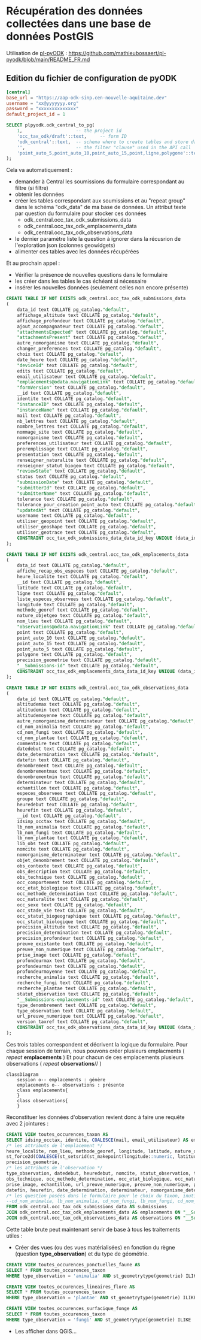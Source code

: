 # Récupération des données collectées dans une base de données PostGIS

Utilisation de [pl-pyODK](https://github.com/mathieubossaert/pl-pyodk) : https://github.com/mathieubossaert/pl-pyodk/blob/main/README_FR.md

## Edition du fichier de configuration de pyODK

```toml
[central]
base_url = "https://aap-odk-sinp.cen-nouvelle-aquitaine.dev"
username = "xx@yyyyyyy.org"
password = "xxxxxxxxxxxxxx"
default_project_id = 1
```

```sql
SELECT plpyodk.odk_central_to_pg(
	1,                    -- the project id
	'occ_tax_odk/draft'::text,     -- form ID
	'odk_central'::text,  -- schema where to create tables and store data
	'',                   -- the filter "clause" used in the API call
	'point_auto_5,point_auto_10,point_auto_15,point,ligne,polygone'::text -- json (geo)columns to ignore
);
```
Cela va automatiquement :

 * demander à Central les soumissions du formulaire correspondant au filtre (si filtre)
 * obtenir les données
 * créer les tables correspondant aux soumissions et au "repeat group" dans le schéma "odk_data" de ma base de données. Un attribut texte par question du formulaire pour stocker ces données 
   * odk_central.occ_tax_odk_submissions_data
   * odk_central.occ_tax_odk_emplacements_data
   * odk_central.occ_tax_odk_observations_data
 * le dernier paramètre liste la question à ignorer dans la récusrion de l'exploration json (colonnes geowidgets)
 * alimenter ces tables avec les données récupérées

Et au prochain appel :

 * Vérifier la présence de nouvelles questions dans le formulaire
 * les créer dans les tables le cas échéant si nécessaire
 * insérer les nouvelles données (seulement celles non encore présente)

```sql
CREATE TABLE IF NOT EXISTS odk_central.occ_tax_odk_submissions_data
(
    data_id text COLLATE pg_catalog."default",
    affichage_altitude text COLLATE pg_catalog."default",
    affichage_profondeur text COLLATE pg_catalog."default",
    ajout_accompagnateur text COLLATE pg_catalog."default",
    "attachmentsExpected" text COLLATE pg_catalog."default",
    "attachmentsPresent" text COLLATE pg_catalog."default",
    autre_nomorganisme text COLLATE pg_catalog."default",
    changer_preferences text COLLATE pg_catalog."default",
    choix text COLLATE pg_catalog."default",
    date_heure text COLLATE pg_catalog."default",
    "deviceId" text COLLATE pg_catalog."default",
    edits text COLLATE pg_catalog."default",
    email_utilisateur text COLLATE pg_catalog."default",
    "emplacements@odata.navigationLink" text COLLATE pg_catalog."default",
    "formVersion" text COLLATE pg_catalog."default",
    __id text COLLATE pg_catalog."default",
    identite text COLLATE pg_catalog."default",
    "instanceID" text COLLATE pg_catalog."default",
    "instanceName" text COLLATE pg_catalog."default",
    mail text COLLATE pg_catalog."default",
    nb_lettres text COLLATE pg_catalog."default",
    nombre_lettres text COLLATE pg_catalog."default",
    nommage_site text COLLATE pg_catalog."default",
    nomorganisme text COLLATE pg_catalog."default",
    preferences_utilisateur text COLLATE pg_catalog."default",
    preremplissage text COLLATE pg_catalog."default",
    presentation text COLLATE pg_catalog."default",
    renseigner_naturalite text COLLATE pg_catalog."default",
    renseigner_statut_biogeo text COLLATE pg_catalog."default",
    "reviewState" text COLLATE pg_catalog."default",
    status text COLLATE pg_catalog."default",
    "submissionDate" text COLLATE pg_catalog."default",
    "submitterId" text COLLATE pg_catalog."default",
    "submitterName" text COLLATE pg_catalog."default",
    tolerance text COLLATE pg_catalog."default",
    tolerance_pour_creation_point_auto text COLLATE pg_catalog."default",
    "updatedAt" text COLLATE pg_catalog."default",
    username text COLLATE pg_catalog."default",
    utiliser_geopoint text COLLATE pg_catalog."default",
    utiliser_geoshape text COLLATE pg_catalog."default",
    utiliser_geotrace text COLLATE pg_catalog."default",
    CONSTRAINT occ_tax_odk_submissions_data_data_id_key UNIQUE (data_id)
);

CREATE TABLE IF NOT EXISTS odk_central.occ_tax_odk_emplacements_data
(
    data_id text COLLATE pg_catalog."default",
    affiche_recap_obs_especes text COLLATE pg_catalog."default",
    heure_localite text COLLATE pg_catalog."default",
    __id text COLLATE pg_catalog."default",
    latitude text COLLATE pg_catalog."default",
    ligne text COLLATE pg_catalog."default",
    liste_especes_observees text COLLATE pg_catalog."default",
    longitude text COLLATE pg_catalog."default",
    methode_georef text COLLATE pg_catalog."default",
    nature_objetgeo text COLLATE pg_catalog."default",
    nom_lieu text COLLATE pg_catalog."default",
    "observations@odata.navigationLink" text COLLATE pg_catalog."default",
    point text COLLATE pg_catalog."default",
    point_auto_10 text COLLATE pg_catalog."default",
    point_auto_15 text COLLATE pg_catalog."default",
    point_auto_5 text COLLATE pg_catalog."default",
    polygone text COLLATE pg_catalog."default",
    precision_geometrie text COLLATE pg_catalog."default",
    "__Submissions-id" text COLLATE pg_catalog."default",
    CONSTRAINT occ_tax_odk_emplacements_data_data_id_key UNIQUE (data_id)
);

CREATE TABLE IF NOT EXISTS odk_central.occ_tax_odk_observations_data
(
    data_id text COLLATE pg_catalog."default",
    altitudemax text COLLATE pg_catalog."default",
    altitudemin text COLLATE pg_catalog."default",
    altitudemoyenne text COLLATE pg_catalog."default",
    autre_nomorganisme_determinateur text COLLATE pg_catalog."default",
    cd_nom_animalia text COLLATE pg_catalog."default",
    cd_nom_fungi text COLLATE pg_catalog."default",
    cd_nom_plantae text COLLATE pg_catalog."default",
    commentaire text COLLATE pg_catalog."default",
    datedebut text COLLATE pg_catalog."default",
    date_determination text COLLATE pg_catalog."default",
    datefin text COLLATE pg_catalog."default",
    denombrement text COLLATE pg_catalog."default",
    denombrementmax text COLLATE pg_catalog."default",
    denombrementmin text COLLATE pg_catalog."default",
    determinateur text COLLATE pg_catalog."default",
    echantillon text COLLATE pg_catalog."default",
    especes_observees text COLLATE pg_catalog."default",
    groupe text COLLATE pg_catalog."default",
    heuredebut text COLLATE pg_catalog."default",
    heurefin text COLLATE pg_catalog."default",
    __id text COLLATE pg_catalog."default",
    idsinp_occtax text COLLATE pg_catalog."default",
    lb_nom_animalia text COLLATE pg_catalog."default",
    lb_nom_fungi text COLLATE pg_catalog."default",
    lb_nom_plantae text COLLATE pg_catalog."default",
    lib_obs text COLLATE pg_catalog."default",
    nomcite text COLLATE pg_catalog."default",
    nomorganisme_determinateur text COLLATE pg_catalog."default",
    objet_denombrement text COLLATE pg_catalog."default",
    obs_contexte text COLLATE pg_catalog."default",
    obs_description text COLLATE pg_catalog."default",
    obs_technique text COLLATE pg_catalog."default",
    occ_comportement text COLLATE pg_catalog."default",
    occ_etat_biologique text COLLATE pg_catalog."default",
    occ_methode_determination text COLLATE pg_catalog."default",
    occ_naturalite text COLLATE pg_catalog."default",
    occ_sexe text COLLATE pg_catalog."default",
    occ_stade_vie text COLLATE pg_catalog."default",
    occ_statut_biogeographique text COLLATE pg_catalog."default",
    occ_statut_biologique text COLLATE pg_catalog."default",
    precision_altitude text COLLATE pg_catalog."default",
    precision_determination text COLLATE pg_catalog."default",
    precision_profondeur text COLLATE pg_catalog."default",
    preuve_existante text COLLATE pg_catalog."default",
    preuve_non_numerique text COLLATE pg_catalog."default",
    prise_image text COLLATE pg_catalog."default",
    profondeurmax text COLLATE pg_catalog."default",
    profondeurmin text COLLATE pg_catalog."default",
    profondeurmoyenne text COLLATE pg_catalog."default",
    recherche_animalia text COLLATE pg_catalog."default",
    recherche_fungi text COLLATE pg_catalog."default",
    recherche_plantae text COLLATE pg_catalog."default",
    statut_observation text COLLATE pg_catalog."default",
    "__Submissions-emplacements-id" text COLLATE pg_catalog."default",
    type_denombrement text COLLATE pg_catalog."default",
    type_observation text COLLATE pg_catalog."default",
    url_preuve_numerique text COLLATE pg_catalog."default",
    version_taxref text COLLATE pg_catalog."default",
    CONSTRAINT occ_tax_odk_observations_data_data_id_key UNIQUE (data_id)
);
```

Ces trois tables correspondent et décrivent la logique du formulaire.
Pour chaque session de terrain, nous pouvons créer plusieurs emplacments ( _repeat_ **emplacements** )
Et pour chacun de ces emplacements plusieurs observations ( _repeat_ **observations**// )

```mermaid
classDiagram
    session o-- emplacements : génère
    emplacements o-- observations : présente
    class emplacements{
    }
    class observations{
    }
```

Reconstituer les données d'observation revient donc à faire une requête avec 2 jointures :
```sql
CREATE VIEW toutes_occurences_taxon AS
SELECT idsinp_occtax, identite, COALESCE(mail, email_utilisateur) AS email, nomOrganisme, autre_nomOrganisme, date_heure,
/* les attributs de l'emplacement */
heure_localite, nom_lieu, methode_georef, longitude, latitude, nature_objetgeo,
st_force2d(COALESCE(st_setsrid(st_makepoint(longitude::numeric, latitude::numeric),4326),st_geomfromgeojson(replace(COALESCE(point_auto_5, point_auto_10, point_auto_15, point, ligne, polygone),'\',''))))::geometry(geometry,4326) as geometrie,
precision_geometrie,
/* les attributs de l'observation */
type_observation, datedebut, heuredebut, nomcite, statut_observation, type_denombrement, denombrement, denombrementmin, denombrementmax, objet_denombrement, obs_description, obs_contexte, 
obs_technique, occ_methode_determination, occ_etat_biologique, occ_naturalite, occ_sexe, occ_stade_vie, occ_comportement, occ_statut_biogeographique, occ_statut_biologique, preuve_existante, 
prise_image, echantillon, url_preuve_numerique, preuve_non_numerique, precision_altitude, altitudemin, altitudemoyenne, altitudemax, profondeurmin, profondeurmoyenne, profondeurmax, 
datefin, heurefin, date_determination, determinateur, nomorganisme_determinateur, autre_nomorganisme_determinateur, commentaire
/* les question posées dans le formulaire pour le choix du taxon, inutiles ici car récupérées dans nomcite */
--cd_nom_animalia, lb_nom_animalia, cd_nom_fungi, lb_nom_fungi, cd_nom_plantae, lb_nom_plantae, version_taxref
FROM odk_central.occ_tax_odk_submissions_data AS submissions
JOIN odk_central.occ_tax_odk_emplacements_data AS emplacements ON "__Submissions-id" = submissions.__id
JOIN odk_central.occ_tax_odk_observations_data AS observations ON "__Submissions-emplacements-id" = emplacements.__id
```

Cette table brute peut maintenant servir de base à tous les traitements utiles :

* Créer des vues (ou des vues matérialisées) en fonction du règne (question **type_observation**)  et du type de géométrie.
```sql
CREATE VIEW toutes_occurences_ponctuelles_faune AS 
SELECT * FROM toutes_occurences_taxon
WHERE type_observation = 'animalia' AND st_geometrytype(geometrie) ILIKE '%point%';

CREATE VIEW toutes_occurences_lineaires_flore AS 
SELECT * FROM toutes_occurences_taxon
WHERE type_observation = 'plantae' AND st_geometrytype(geometrie) ILIKE '%linestring%';

CREATE VIEW toutes_occurences_surfacique_fonge AS 
SELECT * FROM toutes_occurences_taxon
WHERE type_observation = 'fungi' AND st_geometrytype(geometrie) ILIKE '%polygon%';
```
* Les afficher dans QGIS...
